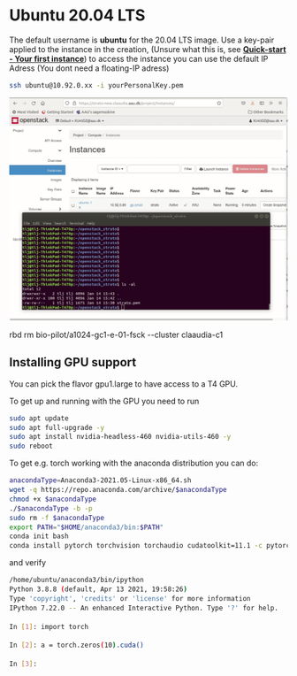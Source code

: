 # Ubuntu 20.04 LTS

The default username is **ubuntu** for the 20.04 LTS image. Use a key-pair applied to the instance in the creation, (Unsure what this is, see [**Quick-start - Your first instance**](../quick-start.md)) to access the instance you can use the default IP Adress (You dont need a floating-IP adress)

``` bash
ssh ubuntu@10.92.0.xx -i yourPersonalKey.pem
```

![SSH](../../../assets/img/openstack/ssh_instance.gif "Title")

rbd rm bio-pilot/a1024-gc1-e-01-fsck --cluster claaudia-c1
## Installing GPU support

You can pick the flavor gpu1.large to have access to a T4 GPU.

To get up and running with the GPU you need to run

``` sh
sudo apt update
sudo apt full-upgrade -y
sudo apt install nvidia-headless-460 nvidia-utils-460 -y
sudo reboot
```

To get e.g. torch working with the anaconda distribution you can do:

``` bash
anacondaType=Anaconda3-2021.05-Linux-x86_64.sh
wget -q https://repo.anaconda.com/archive/$anacondaType
chmod +x $anacondaType
./$anacondaType -b -p
sudo rm -f $anacondaType
export PATH="$HOME/anaconda3/bin:$PATH"
conda init bash
conda install pytorch torchvision torchaudio cudatoolkit=11.1 -c pytorch -c nvidia
```

and verify

``` bash
/home/ubuntu/anaconda3/bin/ipython
Python 3.8.8 (default, Apr 13 2021, 19:58:26) 
Type 'copyright', 'credits' or 'license' for more information
IPython 7.22.0 -- An enhanced Interactive Python. Type '?' for help.

In [1]: import torch

In [2]: a = torch.zeros(10).cuda()

In [3]:
```

